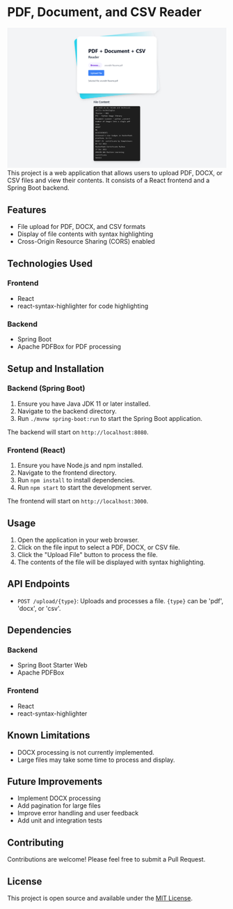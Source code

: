 # PDF, Document, and CSV Reader
![image](images/image.png)
This project is a web application that allows users to upload PDF, DOCX, or CSV files and view their contents. It consists of a React frontend and a Spring Boot backend.
## Features

- File upload for PDF, DOCX, and CSV formats
- Display of file contents with syntax highlighting
- Cross-Origin Resource Sharing (CORS) enabled

## Technologies Used

### Frontend
- React
- react-syntax-highlighter for code highlighting

### Backend
- Spring Boot
- Apache PDFBox for PDF processing

## Setup and Installation

### Backend (Spring Boot)

1. Ensure you have Java JDK 11 or later installed.
2. Navigate to the backend directory.
3. Run `./mvnw spring-boot:run` to start the Spring Boot application.

The backend will start on `http://localhost:8080`.

### Frontend (React)

1. Ensure you have Node.js and npm installed.
2. Navigate to the frontend directory.
3. Run `npm install` to install dependencies.
4. Run `npm start` to start the development server.

The frontend will start on `http://localhost:3000`.

## Usage

1. Open the application in your web browser.
2. Click on the file input to select a PDF, DOCX, or CSV file.
3. Click the "Upload File" button to process the file.
4. The contents of the file will be displayed with syntax highlighting.

## API Endpoints

- `POST /upload/{type}`: Uploads and processes a file. `{type}` can be 'pdf', 'docx', or 'csv'.

## Dependencies

### Backend
- Spring Boot Starter Web
- Apache PDFBox

### Frontend
- React
- react-syntax-highlighter

## Known Limitations

- DOCX processing is not currently implemented.
- Large files may take some time to process and display.

## Future Improvements

- Implement DOCX processing
- Add pagination for large files
- Improve error handling and user feedback
- Add unit and integration tests

## Contributing

Contributions are welcome! Please feel free to submit a Pull Request.

## License

This project is open source and available under the [MIT License](LICENSE).
